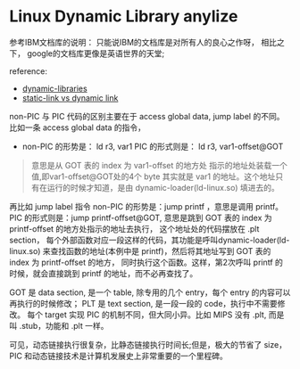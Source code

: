# Linux Dynamic Library anylize
参考IBM文档库的说明： 只能说IBM的文档库是对所有人的良心之作呀， 相比之下， google的文档库更像是英语世界的天堂;

reference: 
- [dynamic-libraries](http://www.ibm.com/developerworks/cn/linux/l-dynamic-libraries/)
- [static-link vs dynamic link](http://stackoverflow.com/questions/1993390/static-linking-vs-dynamic-linking)





non-PIC 与 PIC 代码的区别主要在于 access global data, jump label 的不同。比如一条 access global data 的指令，
- non-PIC 的形势是：
    ld r3, var1
PIC 的形式则是：
    ld r3, var1-offset@GOT
> 意思是从 GOT 表的 index 为 var1-offset 的地方处
指示的地址处装载一个值,即var1-offset@GOT处的4个 byte 其实就是 var1 的地址。这个地址只有在运行的时候才知道，是由 dynamic-loader(ld-linux.so) 填进去的。

再比如 jump label 指令
non-PIC 的形势是：jump printf ，意思是调用 printf。
PIC 的形式则是：jump printf-offset@GOT,
意思是跳到 GOT 表的 index 为 printf-offset 的地方处指示的地址去执行，
这个地址处的代码摆放在 .plt section，
每个外部函数对应一段这样的代码，其功能是呼叫dynamic-loader(ld-linux.so) 来查找函数的地址(本例中是 printf)，然后将其地址写到 GOT 表的 index 为 printf-offset 的地方，
同时执行这个函数。这样，第2次呼叫 printf 的时候，就会直接跳到 printf 的地址，而不必再查找了。

GOT 是 data section, 是一个 table, 除专用的几个 entry，每个 entry 的内容可以再执行的时候修改；
PLT 是 text section, 是一段一段的 code，执行中不需要修改。
每个 target 实现 PIC 的机制不同，但大同小异。比如 MIPS 没有 .plt, 而是叫 .stub，功能和 .plt 一样。

可见，动态链接执行很复杂，比静态链接执行时间长;但是，极大的节省了 size，PIC 和动态链接技术是计算机发展史上非常重要的一个里程碑。
